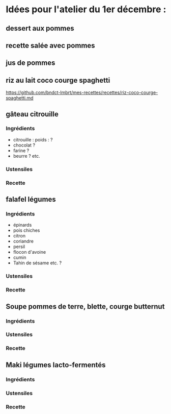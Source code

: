 # Idées pour l'atelier du 1er décembre : 

## dessert aux pommes
## recette salée avec pommes
## jus de pommes
## riz au lait coco courge spaghetti
https://github.com/bndct-lmbrt/mes-recettes/recettes/riz-coco-courge-spaghetti.md 
## gâteau citrouille
### Ingrédients

* citrouille : poids : ?
* chocolat ?
* farine ?
* beurre ?
etc.

### Ustensiles

### Recette

## falafel légumes
### Ingrédients
* épinards
* pois chiches
* citron
* coriandre
* persil
* flocon d'avoine
* cumin
* Tahin de sésame
etc. ?

### Ustensiles

### Recette

## Soupe pommes de terre, blette, courge butternut

### Ingrédients
### Ustensiles
### Recette

## Maki légumes lacto-fermentés

### Ingrédients
### Ustensiles
### Recette

